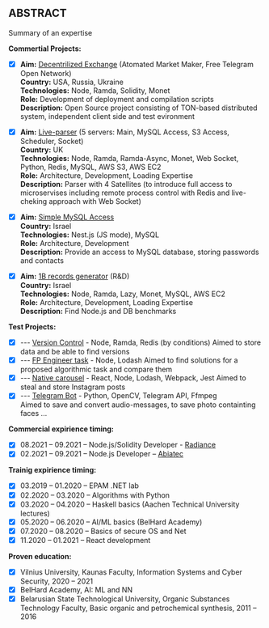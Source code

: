 ## ABSTRACT

Summary of an expertise

**Commertial Projects:**

 - [x] **Aim:** [Decentrilized Exchange](https://github.com/lenchevskii/dex-clean) (Atomated Market Maker, Free Telegram Open Network)<br />
       **Country:** USA, Russia, Ukraine<br />
       **Technologies:** Node, Ramda, Solidity, Monet<br />
       **Role:** Development of deployment and compilation scripts<br />
       **Description:** Open Source project consisting of TON-based distributed system, independent client side and test evironment

 - [x] **Aim:** [Live-parser](https://github.com/lenchevskii/massive-parser) (5 servers: Main, MySQL Access, S3 Access, Scheduler, Socket)<br />
       **Country:** UK<br />
       **Technologies:** Node, Ramda, Ramda-Async, Monet, Web Socket, Python, Redis, MySQL, AWS S3, AWS EC2<br />
       **Role:** Architecture, Development, Loading Expertise<br />
       **Description:** Parser with 4 Satellites (to introduce full access to microservises including remote process control with Redis and live-cheking approach with Web Socket) 

 - [x] **Aim:** [Simple MySQL Access](https://github.com/lenchevskii/yumi-api)<br />
       **Country:** Israel<br />
       **Technologies:** Nest.js (JS mode), MySQL<br />
       **Role:** Architecture, Development<br />
       **Description:** Provide an access to MySQL database, storing passwords and contacts

 - [x] **Aim:** [1B records generator](https://github.com/lenchevskii/generator) (R&D)<br /> 
       **Country:** Israel<br />
       **Technologies:** Node, Ramda, Lazy, Monet, MySQL, AWS EC2<br />
       **Role:** Architecture, Development, Loading Expertise<br />
       **Description:** Find Node.js and DB benchmarks

**Test Projects:**

 - [x]  --- [Version Control](https://github.com/lenchevskii/knoow-data-storage-api-excercise) - Node, Ramda, Redis (by conditions)
            Aimed to store data and be able to find versions
 - [x]  --- [FP Engineer task](https://github.com/lenchevskii/solve-the-word) - Node, Lodash
            Aimed to find solutions for a proposed algorithmic task and compare them
 - [x]  --- [Native carousel](https://github.com/lenchevskii/visualworm) - React, Node, Lodash, Webpack, Jest
            Aimed to steal and store Instagram posts
 - [x]  --- [Telegram Bot](https://github.com/lenchevskii/audio_dot_bot) - Python, OpenCV, Telegram API, Ffmpeg<br />
            Aimed to save and convert audio-messages, to save photo containting faces
  ...

**Commercial expirience timing:**
 
 - [x] 08.2021 – 09.2021 – Node.js/Solidity Developer - [Radiance](https://radianceteam.com/)
 - [x] 02.2021 – 09.2021 – Node.js Developer – [Abiatec](http://abiatec.com/)

**Trainig expirience timing:**

 - [x] 03.2019 – 01.2020 – EPAM .NET lab
 - [x] 02.2020 – 03.2020 – Algorithms with Python
 - [x] 03.2020 – 04.2020 – Haskell basics (Aachen Technical University lectures)
 - [x] 05.2020 – 06.2020 – AI/ML basics (BelHard Academy)
 - [x] 07.2020 – 08.2020 – Basics of secure OS and Net
 - [x] 11.2020 – 01.2021 – React development

 **Proven education:**

 - [x] Vilnius University, Kaunas Faculty, Information Systems and Cyber Security, 2020 – 2021
 - [x] BelHard Academy, AI: ML and NN
 - [x] Belarusian State Technological University, Organic Substances Technology Faculty, Basic organic and petrochemical synthesis, 2011 – 2016